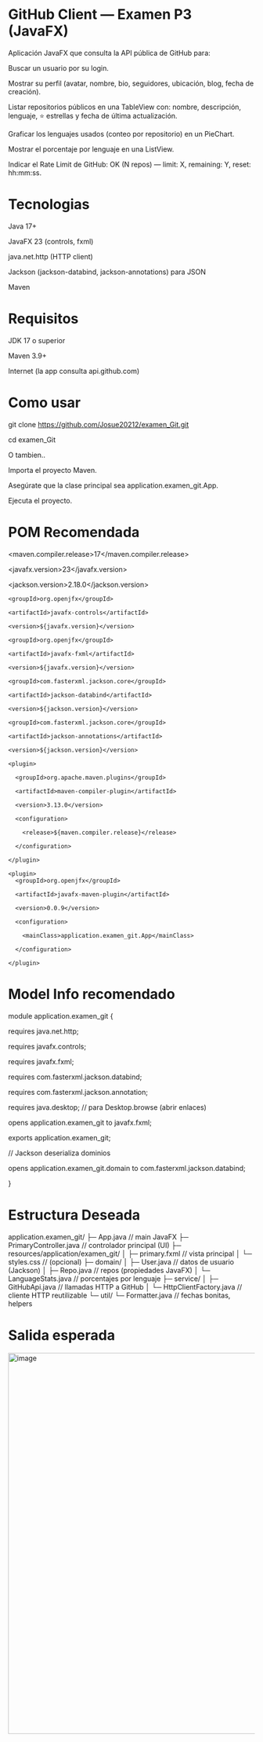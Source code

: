 # GitHub Client — Examen P3 (JavaFX)

Aplicación JavaFX que consulta la API pública de GitHub para:

Buscar un usuario por su login.

Mostrar su perfil (avatar, nombre, bio, seguidores, ubicación, blog, fecha de creación).

Listar repositorios públicos en una TableView con: nombre, descripción, lenguaje, ⭐ estrellas y fecha de última actualización.

Graficar los lenguajes usados (conteo por repositorio) en un PieChart.

Mostrar el porcentaje por lenguaje en una ListView.

Indicar el Rate Limit de GitHub: OK (N repos) — limit: X, remaining: Y, reset: hh:mm:ss.

# Tecnologias

Java 17+

JavaFX 23 (controls, fxml)

java.net.http (HTTP client)

Jackson (jackson-databind, jackson-annotations) para JSON

Maven

# Requisitos 
JDK 17 o superior

Maven 3.9+

Internet (la app consulta api.github.com)

# Como usar
git clone https://github.com/Josue20212/examen_Git.git

cd examen_Git

O tambien..

Importa el proyecto Maven.

Asegúrate que la clase principal sea application.examen_git.App.

Ejecuta el proyecto.

# POM Recomendada 
<properties>
  
  <maven.compiler.release>17</maven.compiler.release>
  
  <javafx.version>23</javafx.version>
  
  <jackson.version>2.18.0</jackson.version>
  
</properties>

<dependencies>
  
  <dependency>
    
    <groupId>org.openjfx</groupId>
    
    <artifactId>javafx-controls</artifactId>
    
    <version>${javafx.version}</version>
    
  </dependency>
  
  <dependency>
    
    <groupId>org.openjfx</groupId>
  
    <artifactId>javafx-fxml</artifactId>
    
    <version>${javafx.version}</version>
    
  </dependency>

  <dependency>
    
    <groupId>com.fasterxml.jackson.core</groupId>
    
    <artifactId>jackson-databind</artifactId>
    
    <version>${jackson.version}</version>
    
  </dependency>
  
  <dependency>
    
    <groupId>com.fasterxml.jackson.core</groupId>
    
    <artifactId>jackson-annotations</artifactId>
    
    <version>${jackson.version}</version>
    
  </dependency>
  
</dependencies>

<build>
  
  <plugins>
    
    <plugin>
    
      <groupId>org.apache.maven.plugins</groupId>
      
      <artifactId>maven-compiler-plugin</artifactId>
      
      <version>3.13.0</version>
      
      <configuration>
      
        <release>${maven.compiler.release}</release>
        
      </configuration>
      
    </plugin>

    <plugin>
      <groupId>org.openjfx</groupId>
      
      <artifactId>javafx-maven-plugin</artifactId>
      
      <version>0.0.9</version>
      
      <configuration>
      
        <mainClass>application.examen_git.App</mainClass>
        
      </configuration>
      
    </plugin>
    
  </plugins>
  
</build>

# Model Info recomendado 

module application.examen_git {

  requires java.net.http;
  
  requires javafx.controls;
  
  requires javafx.fxml;
  
  requires com.fasterxml.jackson.databind;
  
  requires com.fasterxml.jackson.annotation;
  
  requires java.desktop; // para Desktop.browse (abrir enlaces)

  opens application.examen_git to javafx.fxml;
  
  exports application.examen_git;

  // Jackson deserializa dominios
  
  opens application.examen_git.domain to com.fasterxml.jackson.databind;
  
}

# Estructura Deseada 
application.examen_git/
 ├─ App.java                     // main JavaFX
 ├─ PrimaryController.java       // controlador principal (UI)
 ├─ resources/application/examen_git/
 │   ├─ primary.fxml             // vista principal
 │   └─ styles.css               // (opcional)
 ├─ domain/
 │   ├─ User.java                // datos de usuario (Jackson)
 │   ├─ Repo.java                // repos (propiedades JavaFX)
 │   └─ LanguageStats.java       // porcentajes por lenguaje
 ├─ service/
 │   ├─ GitHubApi.java           // llamadas HTTP a GitHub
 │   └─ HttpClientFactory.java   // cliente HTTP reutilizable
 └─ util/
     └─ Formatter.java           // fechas bonitas, helpers
# Salida esperada 
<img width="1210" height="776" alt="image" src="https://github.com/user-attachments/assets/3d3babb1-0dc2-4431-88e9-daa2976c430a" />

  





